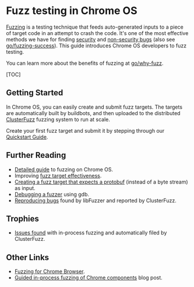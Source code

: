 # Fuzz testing in Chrome OS

[Fuzzing] is a testing technique that feeds auto-generated inputs to a piece
of target code in an attempt to crash the code. It's one of the most effective
methods we have for finding [security] and [non-security bugs]
(also see [go/fuzzing-success]). This guide introduces Chrome OS developers to fuzz
testing.

You can learn more about the benefits of fuzzing at [go/why-fuzz].

[TOC]

## Getting Started

In Chrome OS, you can easily create and submit fuzz targets. The targets are
automatically built by buildbots, and then uploaded to the distributed
[ClusterFuzz] fuzzing system to run at scale.

Create your first fuzz target and submit it by stepping through our [Quickstart
Guide].


## Further Reading

*   [Detailed guide] to fuzzing on Chrome OS.
*   Improving [fuzz target effectiveness].
*   [Creating a fuzz target that expects a protobuf] (instead of a byte stream)
    as input.
*   [Debugging a fuzzer] using gdb.
*   [Reproducing bugs] found by libFuzzer and reported by ClusterFuzz.

## Trophies

*   [Issues found] with in-process fuzzing and automatically filed by
    ClusterFuzz.

## Other Links

*   [Fuzzing for Chrome Browser].
*   [Guided in-process fuzzing of Chrome components] blog post.

[ClusterFuzz]: https://clusterfuzz.com/
[Creating a fuzz target that expects a protobuf]: fuzzing.md#lib
[Debugging a fuzzer]: fuzzing.md#gdb
[Detailed guide]: fuzzing.md#Detailed-instructions
[fuzz target effectiveness]: fuzzing.md#Improving-fuzzer-effectiveness
[Fuzzing]: https://en.wikipedia.org/wiki/Fuzzing
[Fuzzing for Chrome Browser]: https://goto.google.com/chrome-fuzzing
[go/fuzzing-success]: https://goto.google.com/fuzzing-success
[go/why-fuzz]:https://goto.google.com/why-fuzz
[Guided in-process fuzzing of Chrome components]: https://security.googleblog.com/2016/08/guided-in-process-fuzzing-of-chrome.html
[Issues found]: https://bugs.chromium.org/p/chromium/issues/list?sort=-modified&colspec=ID%20Pri%20M%20Stars%20ReleaseBlock%20Component%20Status%20Owner%20Summary%20OS%20Modified&q=label%3AStability-LibFuzzer%2CStability-AFL%20label%3AClusterFuzz%20-status%3AWontFix%2CDuplicate&can=1
[libFuzzer]: https://llvm.org/docs/LibFuzzer.html
[libFuzzer and ClusterFuzz]: https://chromium.googlesource.com/chromium/src/+/HEAD/testing/libfuzzer/README.md
[security]: https://bugs.chromium.org/p/chromium/issues/list?can=1&q=reporter:clusterfuzz@chromium.org%20-status:duplicate%20-status:wontfix%20type=bug-security
[non-security bugs]: https://bugs.chromium.org/p/chromium/issues/list?can=1&q=reporter%3Aclusterfuzz%40chromium.org+-status%3Aduplicate+-status%3Awontfix+-type%3Dbug-security&sort=modified
[Quickstart Guide]: fuzzing.md#Quickstart
[Reproducing bugs]: fuzzing.md#Reproducing-crashes-from-ClusterFuzz
